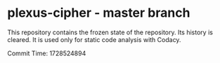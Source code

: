 # plexus-cipher - master branch

This repository contains the frozen state of the repository.
Its history is cleared. It is used only for static code
analysis with Codacy.

Commit Time: 1728524894